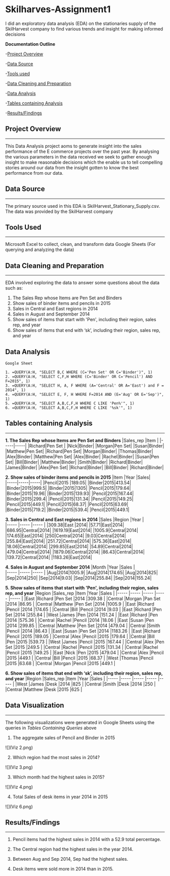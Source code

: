# Skilharves-Assignment1

I did an exploratory data analysis (EDA) on the stationaries supply of the SkilHarvest company to find various trends and insight for making informed decisions

**Documentation Outline**

-[Project Overview](#project-overview)

-[Data Source](#data-source)

-[Tools used](#tools-used)

-[Data Cleaning and Preparation](#data-cleaning-and-preparation)

-[Data Analysis](#data-analysis)

-[Tables containing Analysis](#tables-containing-analysis)

-[Results/Findings](#results-findings)

## Project Overview
---
This Data Analysis project aoms to generate insight into the sales performance of the E commerce projects over the past year. By analysing the various parameters in the data received we seek to gather enough insight to make reasonable decisions which the enable us to tell compelling stories around our data from the insight gotten to know the best performance from our data.

## Data Source
---
The primary source used in this EDA is SkilHarvest_Stationary_Supply.csv. The data was provided by the SkilHarvest company

## Tools Used
---
Microsoft Excel to collect, clean, and transform data
Google Sheets (For querying and analyzing the data)

## Data Cleaning and Preparation
---
EDA involved exploring the data to answer some questions about the data such as:

1.	The Sales Rep whose Items are Pen Set and Binders 
2.	Show sales of binder items and pencils in 2015 
3.	Sales in Central and East regions in 2014 
4.	Sales in August and September 2014
5.	Show sales of items that start with 'Pen', including their region, sales rep, and year
6.	Show sales of items that end with ‘sk’, including their region, sales rep, and year

## Data Analysis
```
Google Sheet

1. =QUERY(A:H, "SELECT B,C WHERE (C='Pen Set' OR C='Binder')", 1)
2. =QUERY(A:H, "SELECT C,F,H WHERE (C='Binder' OR C='Pencil') AND F=2015", 1)
3. =QUERY(A:H, "SELECT H, A, F WHERE (A='Central' OR A='East') and F = 2014", 1)
4. =QUERY(A:H, "SELECT E, F, H WHERE F=2014 AND (E='Aug' OR E='Sep')", 1)
5. =QUERY(A:H, "SELECT A,B,C,F,H WHERE C LIKE 'Pen%'", 1)
6. =QUERY(A:H, "SELECT A,B,C,F,H WHERE C LIKE '%sk'", 1)
```

## Tables containing Analysis
---

**1. The Sales Rep whose Items are Pen Set and Binders**
|Sales_rep |Item |
|-----|-----|
|Richard|Pen Set |
|Nick|Binder|
|Morgan|Pen Set|
|Susan|Binder|
|Matthew|Pen Set|
|Richard|Pen Set|
|Morgan|Binder|
|Thomas|Binder|
|Alex|Binder|
|Matthew|Pen Set|
|Alex|Binder|
|Rachel|Binder|
|Susan|Pen Set|
|Bill|Binder|
|Matthew|Binder|
|Smith|Binder|
|Richard|Binder|
|James|Binder|
|Alex|Pen Set|
|Richard|Binder|
|Bill|Binder|
|Richard|Binder|


**2.	Show sales of binder items and pencils in 2015**
|Item |Year |Sales|  
|-----|-----|-----|
|Pencil|2015 |189.05|
|Binder|2015|413.54|
|Binder|2015|999.5|
|Binder|2015|1305|
|Pencil|2015|179.64|
|Binder|2015|19.96|
|Binder|2015|139.93|
|Pencil|2015|167.44|
|Binder|2015|299.4|
|Pencil|2015|131.34|
|Pencil|2015|149.25|
|Pencil|2015|449.1|
|Pencil|2015|68.37|
|Pencil|2015|63.69|
|Binder|2015|719.2|
|Binder|2015|539.4|
|Pencil|2015|449.1|


**3.	Sales in Central and East regions in 2014**
|Sales       |Region   |Year    |  
|-----      |-----    |-----    |
|309.38|East |2014|
|57.71|East|2014|
|686.95|Central|2014|
|1619.19|East|2014|
|1005.9|Central|2014|
|174.65|East|2014|
|250|Central|2014|
|9.03|Central|2014|
|255.84|East|2014|
|251.72|Central|2014|
|575.36|East|2014|
|18.06|Central|2014|
|299.85|East|2014|
|54.89|Central|2014|
|479.04|Central|2014|
|1879.06|Central|2014|
|86.43|Central|2014|
|139.72|Central|2014|
|1183.26|East|2014|


**4.	Sales in August and September 2014**
|Month       |Year     |Sales    |  
|-----      |-----    |-----    |
|Aug|2014|1005.9|
|Aug|2014|174.65|
|Aug|2014|825|
|Sep|2014|250|
|Sep|2014|9.03|
|Sep|2014|255.84|
|Sep|2014|155.24|


**5.	Show sales of items that start with 'Pen', including their region, sales rep, and year**
|Region    |Sales_rep   |Item        |Year    |Sales   |
|-----     |-----       |-----       |-----   |-----   |
|East      |Richard     |Pen Set     |2014    |309.38  |
|Central   |Morgan      |Pan Set     |2014    |86.95   |
|Central   |Matthew     |Pen Set     |2014    |1005.9  |
|East      |Richard     |Pencil      |2014    |174.65  |
|Central   |Bill        |Pencil      |2014    |9.03    |
|East      |Richard     |Pen Set     |2014    |255.84  |
|West      |James       |Pen         |2014    |151.24  |
|East      |Richard     |Pen         |2014    |575.36  |
|Central   |Rachel      |Pencil      |2014    |18.06   |
|East      |Susan       |Pen         |2014    |299.85  |
|Central   |Matthew     |Pen Set     |2014    |479.04  |
|Central   |Smith       |Pencil      |2014    |86.43   |
|East      |Susan       |Pen Set     |2014    |1183.26 |
|East      |Richard     |Pencil      |2015    |189.05  |
|Central   |Alex        |Pencil      |2015    |179.64  |
|Central   |Bill        |Pen         |2015    |539.73  |
|West      |James       |Pencil      |2015    |167.44  |
|Central   |Alex        |Pen Set     |2015    |249.5   |
|Central   |Rachel      |Pencil      |2015    |131.34  |
|Central   |Rachel      |Pencil      |2015    |149.25  |
|East      |Nick        |Pen         |2015    |479.04  |
|Central   |Alex        |Pencil      |2015    |449.1   |
|Central   |Bill        |Pencil      |2015    |68.37   |
|West      |Thomas      |Pencil      |2015    |63.68   |
|Central   |Morgan      |Pencil      |2015    |449.1   |


**6.	Show sales of items that end with ‘sk’, including their region, sales rep, and year**
|Region    |Sales_rep   |Item        |Year    |Sales   |
|-----     |-----       |-----       |-----   |-----   |
|West      |James     |Desk    |2014    |825 |
|Central   |Smith     |Desk     |2014    |250   |
|Central   |Matthew     |Desk     |2015    |625  |


## Data Visualization
---
The following visualizations were generated in Google Sheets using the queries in *Tables Containing Queries* above

1. The aggregate sales of Pencil and Binder in 2015

![](Viz 2.png)

2. Which region had the most sales in 2014?

![](Viz 3.png)

3. Which month had the highest sales in 2015?

![](Viz 4.png)

4. Total Sales of desk items in year 2014 in 2015

![](Viz 6.png)


## Results/Findings
---
1. Pencil items had the highest sales in 2014 with a 52.9 total percentage.

3. The Central region had the highest sales in the year 2014.

4. Between Aug and Sep 2014, Sep had the highest sales.

5. Desk items were sold more in 2014 than in 2015.
